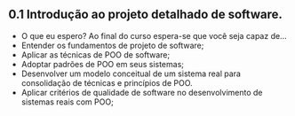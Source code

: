 ## 0.1 Introdução ao projeto detalhado de software.
- O que eu espero? Ao final do curso espera-se que você seja capaz de...
- Entender os fundamentos de projeto de software;
- Aplicar as técnicas de POO de software;
- Adoptar padrões de POO em seus sistemas;
- Desenvolver um modelo conceitual de um sistema real para
consolidação de técnicas e princípios de POO.
- Aplicar critérios de qualidade de software no desenvolvimento de
sistemas reais com POO;
